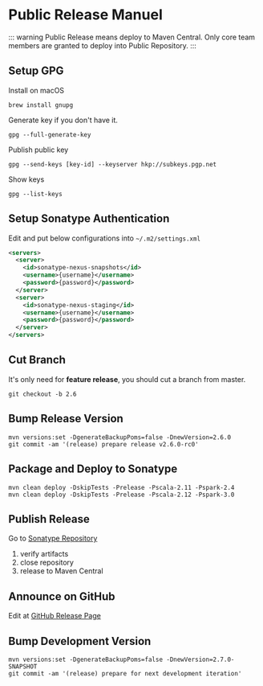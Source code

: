 Public Release Manuel
=====================

::: warning
Public Release means deploy to Maven Central. Only core team members are granted to 
deploy into Public Repository.
:::

## Setup GPG

Install on macOS
```shell script
brew install gnupg
```

Generate key if you don't have it.
```shell script
gpg --full-generate-key
```

Publish public key
```shell script
gpg --send-keys [key-id] --keyserver hkp://subkeys.pgp.net
```

Show keys
```shell script
gpg --list-keys
```

## Setup Sonatype Authentication

Edit and put below configurations into `~/.m2/settings.xml`

```xml
<servers>
  <server>
    <id>sonatype-nexus-snapshots</id>
    <username>{username}</username>
    <password>{password}</password>
  </server>
  <server>
    <id>sonatype-nexus-staging</id>
    <username>{username}</username>
    <password>{password}</password>
  </server>
</servers>
```

## Cut Branch

It's only need for **feature release**, you should cut a branch from master.

```shell script
git checkout -b 2.6
```

## Bump Release Version

```shell script
mvn versions:set -DgenerateBackupPoms=false -DnewVersion=2.6.0
git commit -am '(release) prepare release v2.6.0-rc0'
```

## Package and Deploy to Sonatype

```shell script
mvn clean deploy -DskipTests -Prelease -Pscala-2.11 -Pspark-2.4
mvn clean deploy -DskipTests -Prelease -Pscala-2.12 -Pspark-3.0
```

## Publish Release

Go to [Sonatype Repository](https://oss.sonatype.org/#stagingRepositories)

1. verify artifacts
2. close repository
3. release to Maven Central

## Announce on GitHub

Edit at [GitHub Release Page](https://github.com/housepower/ClickHouse-Native-JDBC/releases)

## Bump Development Version

```shell script
mvn versions:set -DgenerateBackupPoms=false -DnewVersion=2.7.0-SNAPSHOT
git commit -am '(release) prepare for next development iteration'
```